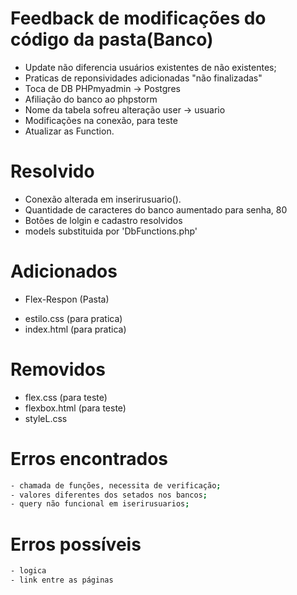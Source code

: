 # Feedback de modificações do código da pasta(Banco)
- Update não diferencia usuários existentes de não existentes;
- Praticas de reponsividades adicionadas "não finalizadas"
- Toca de DB PHPmyadmin -> Postgres
 - Afiliação do banco ao phpstorm
 - Nome da tabela sofreu alteração user -> usuario
- Modificações na conexão, para teste
- Atualizar as Function.


# Resolvido
- Conexão alterada em inserirusuario().
- Quantidade de caracteres do banco aumentado para senha, 80
- Botões de lolgin e cadastro resolvidos
- models substituida por 'DbFunctions.php'

# Adicionados
 * Flex-Respon (Pasta)
 - estilo.css (para pratica)
 - index.html (para pratica) 

 # Removidos
 - flex.css (para teste)
 - flexbox.html (para teste) 
 - styleL.css

# Erros encontrados
```bash
- chamada de funções, necessita de verificação;
- valores diferentes dos setados nos bancos;
- query não funcional em iserirusuarios;
```
# Erros possíveis
```bash 
- logica
- link entre as páginas
```
